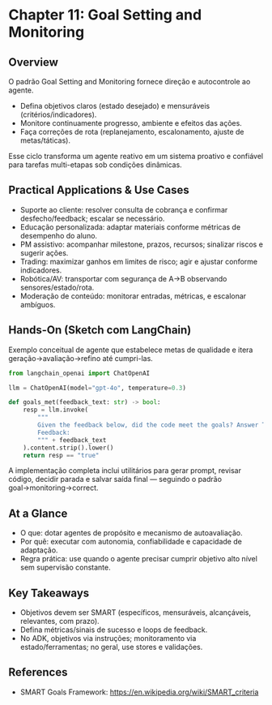 # Chapter 11: Goal Setting and Monitoring

## Overview

O padrão Goal Setting and Monitoring fornece direção e autocontrole ao agente.

- Defina objetivos claros (estado desejado) e mensuráveis (critérios/indicadores).
- Monitore continuamente progresso, ambiente e efeitos das ações.
- Faça correções de rota (replanejamento, escalonamento, ajuste de metas/táticas).

Esse ciclo transforma um agente reativo em um sistema proativo e confiável para tarefas multi-etapas sob condições dinâmicas.

## Practical Applications & Use Cases

- Suporte ao cliente: resolver consulta de cobrança e confirmar desfecho/feedback; escalar se necessário.
- Educação personalizada: adaptar materiais conforme métricas de desempenho do aluno.
- PM assistivo: acompanhar milestone, prazos, recursos; sinalizar riscos e sugerir ações.
- Trading: maximizar ganhos em limites de risco; agir e ajustar conforme indicadores.
- Robótica/AV: transportar com segurança de A→B observando sensores/estado/rota.
- Moderação de conteúdo: monitorar entradas, métricas, e escalonar ambíguos.

## Hands-On (Sketch com LangChain)

Exemplo conceitual de agente que estabelece metas de qualidade e itera geração→avaliação→refino até cumpri-las.

```python
from langchain_openai import ChatOpenAI

llm = ChatOpenAI(model="gpt-4o", temperature=0.3)

def goals_met(feedback_text: str) -> bool:
    resp = llm.invoke(
        """
        Given the feedback below, did the code meet the goals? Answer True or False only.
        Feedback:
        """ + feedback_text
    ).content.strip().lower()
    return resp == "true"
```

A implementação completa inclui utilitários para gerar prompt, revisar código, decidir parada e salvar saída final — seguindo o padrão goal→monitoring→correct.

## At a Glance

- O que: dotar agentes de propósito e mecanismo de autoavaliação.
- Por quê: executar com autonomia, confiabilidade e capacidade de adaptação.
- Regra prática: use quando o agente precisar cumprir objetivo alto nível sem supervisão constante.

## Key Takeaways

- Objetivos devem ser SMART (específicos, mensuráveis, alcançáveis, relevantes, com prazo).
- Defina métricas/sinais de sucesso e loops de feedback.
- No ADK, objetivos via instruções; monitoramento via estado/ferramentas; no geral, use stores e validações.

## References

- SMART Goals Framework: https://en.wikipedia.org/wiki/SMART_criteria
